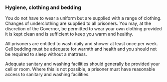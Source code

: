 ###  Hygiene, clothing and bedding

You do not have to wear a uniform but are supplied with a range of clothing.
Changes of underclothing are supplied to all prisoners. You may, at the
discretion of the Governor, be permitted to wear your own clothing provided it
is kept clean and is sufficient to keep you warm and healthy.

All prisoners are entitled to wash daily and shower at least once per week.
Cell bedding must be adequate for warmth and health and you should not be
required to sleep without a mattress.

Adequate sanitary and washing facilities should generally be provided your
cell or room. Where this is not possible, a prisoner must have reasonable
access to sanitary and washing facilities.
